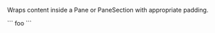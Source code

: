 Wraps content inside a Pane or PaneSection with appropriate padding.

\`\`\`
<Pane>
  <PaneSection>
    <PaneContent>
      foo
    </PaneContent>
  </PaneSection>
</Pane>
\`\`\`
